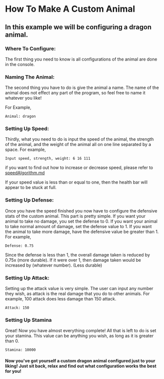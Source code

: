 # How To Make A Custom Animal

  

## In this example we will be configuring a dragon animal.

  

### Where To Configure:

The first thing you need to know is all configurations of the animal are done in the console.

  

### Naming The Animal:

The second thing you have to do is give the animal a name. The name of the animal does not effect any part of the program, so feel free to name it whatever you like!

For Example,
```console
Animal: dragon
```

  

### Setting Up Speed:

Thirdly, what you need to do is input the speed of the animal, the strength of the animal, and the weight of the animal all on one line separated by a space. For example,

```console
Input speed, strength, weight: 6 16 111
```

if you want to find out how to increase or decrease speed, please refer to [speedAlgorithm.md](https://github.com/LaxeRome/animalCompetition/blob/main/Documents/speedAlgorithm.md)  
  
If your speed value is less than or equal to one, then the health bar will appear to be stuck at full.

### Setting Up Defense:

Once you have the speed finished you now have to configure the defensive stats of the custom animal. This part is pretty simple. If you want your animal to take no damage, you set the defense to 0. If you want your animal to take normal amount of damage, set the defense value to 1. If you want the animal to take more damage, have the defensive value be greater than 1.  
For example,

```console
Defense: 0.75
```
Since the defense is less than 1, the overall damage taken is reduced by 0.75x (more durable). If it were over 1, then damage taken would be increased by (whatever number). (Less durable) 
### Setting Up Attack:
Setting up the attack value is very simple. The user can input any number they wish, as attack is the real damage that you do to other animals. For example, 100 attack does less damage than 150 attack.
```console
Attack: 150
```
### Setting Up Stamina
Great! Now you have almost everything complete! All that is left to do is set your stamina. This value can be anything you wish, as long as it is greater than 0. 
```console
Stamina: 10000
```
#### Now you've got yourself a custom dragon animal configured just to your liking! Just sit back, relax and find out what configuration works the best for you! 